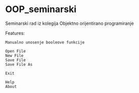 # OOP_seminarski
Seminarski rad iz kolegija Objektno orijentirano programiranje

Features:

    Manualno unosenje booleove funkcije

    Open File
    New File
    Save File
    Save File As
    
    Exit
    
    Help
    About
